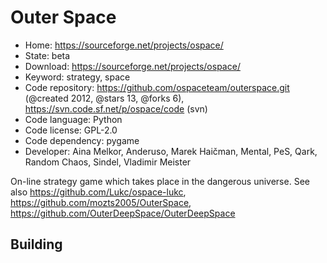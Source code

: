 # Outer Space

- Home: https://sourceforge.net/projects/ospace/
- State: beta
- Download: https://sourceforge.net/projects/ospace/
- Keyword: strategy, space
- Code repository: https://github.com/ospaceteam/outerspace.git (@created 2012, @stars 13, @forks 6), https://svn.code.sf.net/p/ospace/code (svn)
- Code language: Python
- Code license: GPL-2.0
- Code dependency: pygame
- Developer: Aina Melkor, Anderuso, Marek Haičman, Mental, PeS, Qark, Random Chaos, Sindel, Vladimir Meister

On-line strategy game which takes place in the dangerous universe.
See also https://github.com/Lukc/ospace-lukc, https://github.com/mozts2005/OuterSpace, https://github.com/OuterDeepSpace/OuterDeepSpace

## Building
